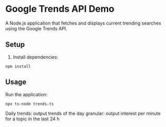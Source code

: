 # Google Trends API Demo

A Node.js application that fetches and displays current trending searches using the Google Trends API.

## Setup

1. Install dependencies:
```
npm install
```

## Usage

Run the application:
```
npx ts-node trends.ts 
```

Daily trends: output trends of the day
granular: output interest per minute for a topic in the last 24 h

